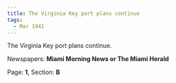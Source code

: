 ```yaml
---  
title: The Virginia Key port plans continue  
tags:  
  - Mar 1941  
---  
```

  
The Virginia Key port plans continue.  
  
Newspapers: **Miami Morning News or The Miami Herald**  
  
Page: **1**, Section: **B** 
